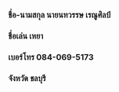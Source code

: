 ### ชื่อ-นามสกุล นายนทวรรษ เรณูศิลป์
### ชื่อเล่น เหยา
### เบอร์โทร 084-069-5173
### จังหวัด ชลบุรี
